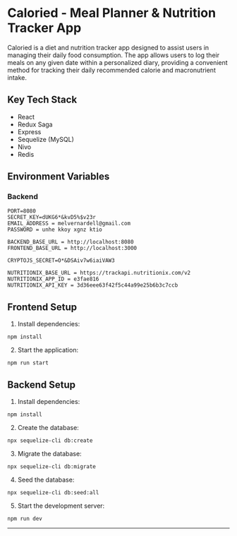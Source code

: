# Caloried - Meal Planner & Nutrition Tracker App

Caloried is a diet and nutrition tracker app designed to assist users in managing their daily food consumption. The app allows users to log their meals on any given date within a personalized diary, providing a convenient method for tracking their daily recommended calorie and macronutrient intake.

## Key Tech Stack

- React
- Redux Saga
- Express
- Sequelize (MySQL)
- Nivo
- Redis

## Environment Variables

### Backend

```
PORT=8080
SECRET_KEY=dUKG6*&kvD5%$v23r
EMAIL_ADDRESS = melvernardell@gmail.com
PASSWORD = unhe kkoy xgnz ktio

BACKEND_BASE_URL = http://localhost:8080
FRONTEND_BASE_URL = http://localhost:3000

CRYPTOJS_SECRET=O*&DSAiv7w6iaiVAW3

NUTRITIONIX_BASE_URL = https://trackapi.nutritionix.com/v2
NUTRITIONIX_APP_ID = e3fae816
NUTRITIONIX_API_KEY = 3d36eee63f42f5c44a99e25b6b3c7ccb
```

## Frontend Setup

1. Install dependencies:

```
npm install
```

2. Start the application:

```
npm run start
```

## Backend Setup

1. Install dependencies:

```
npm install
```

2. Create the database:

```
npx sequelize-cli db:create
```

3. Migrate the database:

```
npx sequelize-cli db:migrate
```

4. Seed the database:

```
npx sequelize-cli db:seed:all
```

5. Start the development server:

```
npm run dev
```

---
